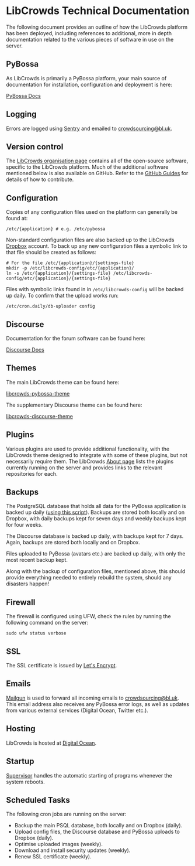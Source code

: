 # LibCrowds Technical Documentation

The following document provides an outline of how the LibCrowds platform has
been deployed, including references to additional, more in depth documentation
related to the various pieces of software in use on the server.


## PyBossa

As LibCrowds is primarily a PyBossa platform, your main source of documentation
for installation, configuration and deployment is here:

[PyBossa Docs](http://docs.pybossa.com/en/latest/)


## Logging

Errors are logged using [Sentry](https://sentry.io/libcrowds/) and emailed to crowdsourcing@bl.uk.


## Version control

The [LibCrowds organisation page](https://github.com/LibCrowds) contains all of
the open-source software, specific to the LibCrowds platform. Much of the
additional software mentioned below is also available on GitHub. Refer to the
[GitHub Guides](https://guides.github.com/) for details of how to contribute.


## Configuration

Copies of any configuration files used on the platform can generally be found at:

```
/etc/{application} # e.g. /etc/pybossa
```

Non-standard configuration files are also backed up to the LibCrowds 
[Dropbox](https://www.dropbox.com/login) account. To back up any new configuration
files a symbolic link to that file should be created as follows:

```
# For the file /etc/{application}/{settings-file}
mkdir -p /etc/libcrowds-config/etc/{application}/
ln -s /etc/{application}/{settings-file} /etc/libcrowds-config/etc/{application}/{settings-file}
```

Files with symbolic links found in in `/etc/libcrowds-config` will be backed up daily. To 
confirm that the upload works run:

```
/etc/cron.daily/db-uploader config
```


## Discourse

Documentation for the forum software can be found here:

[Discourse Docs](https://github.com/discourse/discourse/blob/master/docs)


## Themes

The main LibCrowds theme can be found here:

[libcrowds-pybossa-theme](https://github.com/LibCrowds/libcrowds-pybossa-theme)

The supplementary Discourse theme can be found here:

[libcrowds-discourse-theme](https://github.com/LibCrowds/libcrowds-discourse-theme)


## Plugins

Various plugins are used to provide additional functionality, with the LibCrowds theme
designed to integrate with some of these plugins, but not necessarily require them.
The LibCrowds [About page](http://www.libcrowds.com/about) lists the plugins
currently running on the server and provides links to the relevant repositories
for each.


## Backups

The PostgreSQL database that holds all data for the PyBossa application is backed
up daily ([using this script](https://github.com/alexandermendes/PSQL-Dropbox-Backups)).
Backups are stored both locally and on Dropbox, with daily backups kept for seven
days and weekly backups kept for four weeks.

The Discourse database is backed up daily, with backups kept for 7 days.
Again, backups are stored both locally and on Dropbox.

Files uploaded to PyBossa (avatars etc.) are backed up daily, with only the most
recent backup kept.

Along with the backup of configuration files, mentioned above, this should provide
everything needed to entirely rebuild the system, should any disasters happen!


## Firewall

The firewall is configured using UFW, check the rules by running the following
command on the server:

```
sudo ufw status verbose
```


## SSL

The SSL certificate is issued by [Let's Encrypt](https://letsencrypt.org/).


## Emails

[Mailgun](https://www.mailgun.com/) is used to forward all incoming emails to
crowdsourcing@bl.uk. This email address also receives any PyBossa
error logs, as well as updates from various external services (Digital Ocean,
Twitter etc.).


## Hosting

LibCrowds is hosted at [Digital Ocean](https://www.digitalocean.com/).


## Startup

[Supervisor](http://supervisord.org/) handles the automatic starting of programs
whenever the system reboots.


## Scheduled Tasks

The following cron jobs are running on the server:

- Backup the main PSQL database, both locally and on Dropbox (daily).
- Upload config files, the Discourse database and PyBossa uploads to Dropbox (daily).
- Optimise uploaded images (weekly).
- Download and install security updates (weekly).
- Renew SSL certificate (weekly).
